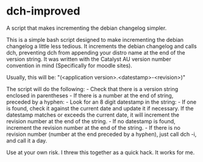 dch-improved
============

A script that makes incrementing the debian changelog simpler.

This is a simple bash script designed to make incrementing the debian changelog
a little less tedious. It increments the debian changelog and calls dch, 
preventing dch from appending your distro name at the end of the version string.
It was written with the Catalyst AU version number convention in mind 
(Specifically for moodle sites). 

Usually, this will be: "(&lt;application version&gt;.&lt;datestamp&gt;-&lt;revision&gt;)"

The script will do the following:
    - Check that there is a version string enclosed in parentheses
    - If there is a number at the end of string, preceded by a hyphen:
        - Look for an 8 digit datestamp in the string: 
            - If one is found, check it against the current date and update it 
            if necessary. If the datestamp matches or exceeds the current date,
            it will increment the revision number at the end of the string.
            - If no datestamp is found, increment the revision number at the
            end of the string.
    - If there is no revision number (number at the end preceded by a hyphen),
    just call dch -i, and call it a day.

Use at your own risk. I threw this together as a quick hack. It works for me.
